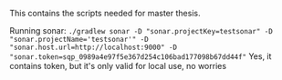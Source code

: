This contains the scripts needed for master thesis.

Running sonar: `./gradlew sonar -D "sonar.projectKey=testsonar" -D "sonar.projectName='testsonar'" -D "sonar.host.url=http://localhost:9000" -D "sonar.token=sqp_0989a4e97f5e367d254c106bad177098b67dd44f"`
Yes, it contains token, but it's only valid for local use, no worries
